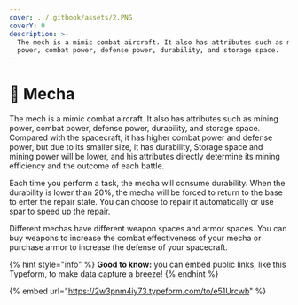 ```yaml
---
cover: ../.gitbook/assets/2.PNG
coverY: 0
description: >-
  The mech is a mimic combat aircraft. It also has attributes such as mining
  power, combat power, defense power, durability, and storage space.
---
```


# 🦾 Mecha

The mech is a mimic combat aircraft. It also has attributes such as mining power, combat power, defense power, durability, and storage space. Compared with the spacecraft, it has higher combat power and defense power, but due to its smaller size, it has durability, Storage space and mining power will be lower, and his attributes directly determine its mining efficiency and the outcome of each battle.

Each time you perform a task, the mecha will consume durability. When the durability is lower than 20%, the mecha will be forced to return to the base to enter the repair state. You can choose to repair it automatically or use spar to speed up the repair.

Different mechas have different weapon spaces and armor spaces. You can buy weapons to increase the combat effectiveness of your mecha or purchase armor to increase the defense of your spacecraft.

{% hint style="info" %}
**Good to know:** you can embed public links, like this Typeform, to make data capture a breeze!
{% endhint %}

{% embed url="https://2w3pnm4iy73.typeform.com/to/e51Urcwb" %}
